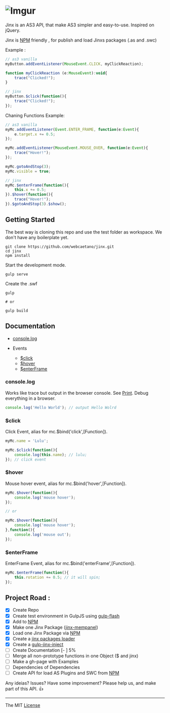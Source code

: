 # ![Imgur](http://i.imgur.com/FHjshUv.png)

Jinx is an AS3 API, that make AS3 simpler and easy-to-use. Inspired on jQuery. 

Jinx is [NPM](https://www.npmjs.com) friendly , for publish and load Jinxs packages (.as and .swc)

Example :
```javascript
// as3 vanilla
myButton.addEventListener(MouseEvent.CLICK, myClickReaction);

function myClickReaction (e:MouseEvent):void{
	trace("Clicked!");
}

// jinx
myButton.$click(function(){
	trace("Clicked!");
});
```

Chaning Functions Example:
```javascript
// as3 vanilla
myMc.addEventListener(Event.ENTER_FRAME, function(e:Event){
	e.target.x += 0.5;
});

myMc.addEventListener(MouseEvent.MOUSE_OVER, function(e:Event){
	trace("Hover!");
});

myMc.gotoAndStop(3);
myMc.visible = true;

// jinx
myMc.$enterFrame(function(){
	this.x += 0.5;
}).$hover(function(){
	trace("Hover!");
}).$gotoAndStop(3).$show();

```

## Getting Started

The best way is cloning this repo and use the test folder as workspace. We don't have any boilerplate yet.
```
git clone https://github.com/webcaetano/jinx.git
cd jinx
npm install
```

Start the development mode.
```
gulp serve
```

Create the .swf 
```
gulp

# or 

gulp build
```


## Documentation

- [console.log](#consolelog)

- Events
  - [$click](#click)
  - [$hover](#hover)
  - [$enterFrame](#enterframe)



### console.log
Works like trace but output in the browser console. See [Print](http://i.imgur.com/bE0TzzL.png).
Debug everything in a browser.
```javascript
console.log('Hello World'); // output Hello Wolrd
```

### $click
Click Event, alias for mc.$bind('click',[Function]).
```javascript
myMc.name = 'Lulu';

myMc.$click(function(){
	console.log(this.name); // lulu;
}); // click event
```

### $hover
Mouse hover event, alias for mc.$bind('hover',[Function]).
```javascript
myMc.$hover(function(){
	console.log('mouse hover');
});

// or

myMc.$hover(function(){
	console.log('mouse hover');
},function(){
	console.log('mouse out');
});
```

### $enterFrame
EnterFrame Event, alias for mc.$bind('enterFrame',[Function]).
```javascript
myMc.$enterFrame(function(){
	this.rotation += 0.5; // it will spin;
});
```


## Project Road : 

- [x] Create Repo
- [x] Create test environment in GulpJS using [gulp-flash](https://github.com/webcaetano/gulp-flash)
- [x] Add to [NPM](https://www.npmjs.com)
- [x] Make one Jinx Package ([jinx-mempanel](https://github.com/webcaetano/jinx-mempanel))
- [x] Load one Jinx Package via [NPM](https://www.npmjs.com)
- [x] Create a [jinx packages loader](https://github.com/webcaetano/jinx-loader) 
- [x] Create a [gulp-jinx-inject](https://github.com/webcaetano/gulp-jinx-inject)
- [ ] Create Documentation [-         ] 5%
- [ ] Merge all non-prototype functions in one Object ($ and jinx)
- [ ] Make a gh-page with Examples
- [ ] Dependencies of Dependencies
- [ ] Create API for load AS Plugins and SWC from [NPM](https://www.npmjs.com)

Any ideias? Issues? Have some improvement? Please help us, and make part of this API. :+1:


---------------------------------

The MIT [License](https://raw.githubusercontent.com/webcaetano/jinx/master/LICENSE.md)
